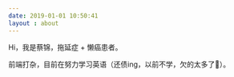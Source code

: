```yaml
---
date: 2019-01-01 10:50:41
layout : about
---
```


Hi，我是蔡锦，拖延症 + 懒癌患者。

前端打杂，目前在努力学习英语（还债ing，以前不学，欠的太多了🥺）。

